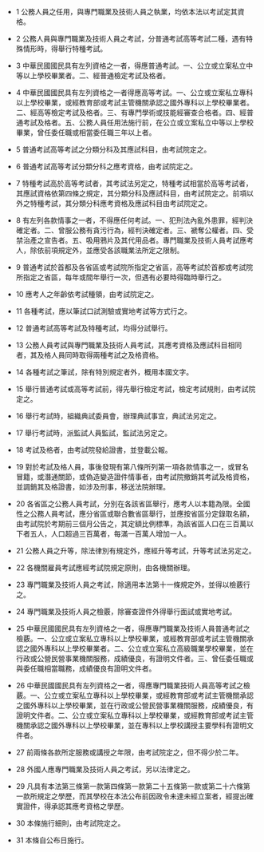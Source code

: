 * 1 公務人員之任用，與專門職業及技術人員之執業，均依本法以考試定其資格。

* 2 公務人員與專門職業及技術人員之考試，分普通考試高等考試二種，遇有特殊情形時，得舉行特種考試。

* 3 中華民國國民具有左列資格之一者，得應普通考試。一、公立或立案私立中等以上學校畢業者。二、經普通檢定考試及格者。

* 4 中華民國國民具有左列資格之一者得應高等考試。一、公立或立案私立專科以上學校畢業，或經教育部或考試主管機關承認之國外專科以上學校畢業者。二、經高等檢定考試及格者。三、有專門學術或技能經審查合格者。四、經普通考試及格者。五、公務人員任用法施行前，在公立或立案私立中等以上學校畢業，曾任委任職或相當委任職三年以上者。

* 5 普通考試高等考試之分類分科及其應試科目，由考試院定之。

* 6 普通考試高等考試分類分科之應考資格，由考試院定之。

* 7 特種考試高於高等考試者，其考試法另定之，特種考試相當於高等考試者，其應試資格依第四條之規定，其分類分科及應試科目，由考試院定之。前項以外之特種考試，其分類分科應考資格及應試科目由考試院定之。

* 8 有左列各款情事之一者，不得應任何考試。一、犯刑法內亂外患罪，經判決確定者。二、曾服公務有貪污行為，經判決確定者。三、褫奪公權者。四、受禁治產之宣告者。五、吸用鴉片及其代用品者。專門職業及技術人員考試應考人，除依前項規定外，並應受各該職業法所定之限制。

* 9 普通考試於首都及各省區或考試院所指定之省區，高等考試於首都或考試院所指定之省區，每年或間年舉行一次，但遇有必要時得臨時舉行之。

* 10 應考人之年齡依考試種領，由考試院定之。

* 11 各種考試，應以筆試口試測驗或實地考試等方式行之。

* 12 普通考試高等考試及特種考試，均得分試舉行。

* 13 公務人員考試與專門職業及技術人員考試，其應考資格及應試科目相同者，其及格人員同時取得兩種考試之及格資格。

* 14 各種考試之筆試，除有特別規定者外，概用本國文字。

* 15 舉行普通考試或高等考試前，得先舉行檢定考試，檢定考試規則，由考試院定之。

* 16 舉行考試時，組織典試委員會，辦理典試事宜，典試法另定之。

* 17 舉行考試時，派監試人員監試，監試法另定之。

* 18 考試及格者，由考試院發給證書，並登載公報。

* 19 對於考試及格人員，事後發現有第八條所列第一項各款情事之一，或冒名冒籍，或潛通關節，或偽造變造證件情事者，由考試院撤銷其考試及格資格，並調銷其及格證書，如涉及刑事，移送法院辦理。

* 20 各省區之公務人員考試，分別在各該省區舉行，應考人以本籍為限。全國性之公務人員考試，應分省區或聯合數省區舉行，並應按省區分定錄取名額，由考試院於考期前三個月公告之，其定額比例標準，為該省區人口在三百萬以下者五人，人口超過三百萬者，每滿一百萬人增加一人。

* 21 公務人員之升等，除法律別有規定外，應經升等考試，升等考試法另定之。

* 22 各機關雇員考試應經考試院規定原則，由各機關辦理。

* 23 專門職業及技術人員之考試，除適用本法第十一條規定外，並得以檢覈行之。

* 24 專門職業及技術人員之檢覈，除審查證件外得舉行面試或實地考試。

* 25 中華民國國民具有左列資格之一者，得應專門職業及技術人員普通考試之檢覈。一、公立或立案私立專科以上學校畢業，或經教育部或考試主管機關承認之國外專科以上學校畢業者。二、公立或立案私立高級職業學校畢業，並在行政或公營民營事業機關服務，成績優良，有證明文件者。三、曾任委任職或與委任職相當職務，成績優良有證明文件者。

* 26 中華民國國民具有左列資格之一者，得應專門職業技術人員高等考試之檢覈。一、公立或立案私立專科以上學校畢業，或經教育部或考試主管機關承認之國外專科以上學校畢業，並在行政或公營民營事業機關服務，成績優良，有證明文件者。二、公立或立案私立專科以上學校畢業，或經教育部或考試主管機關承認之國外專科以上學校畢業，並在專科以上學校講授主要學科有證明文件者。

* 27 前兩條各款所定服務或講授之年限，由考試院定之，但不得少於二年。

* 28 外國人應專門職業及技術人員之考試，另以法律定之。

* 29 凡具有本法第三條第一款第四條第一款第二十五條第一款或第二十六條第一款所規定之學歷，而其學校在本法公布前因政令未達未經立案者，經提出確實證件，得承認其應考資格之學歷。

* 30 本條施行細則，由考試院定之。

* 31 本條自公布日施行。

